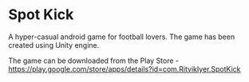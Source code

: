 # Spot Kick
A hyper-casual android game for football lovers.
The game has been created using Unity engine.

The game can be downloaded from the Play Store  - https://play.google.com/store/apps/details?id=com.RitvikIyer.SpotKick